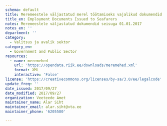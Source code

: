 ```yaml
---
schema: default
title: Meremeestele väljastatud merel töötamiseks vajalikud dokumendid
title_en: Employment Documents Issued to Seafarers
notes: Meremeestele väljastatud dokumendid seisuga 01.01.2017
notes_en: ''
department: ''
category:
  - Valitsus ja avalik sektor
category_en:
  - Government and Public Sector
resources:
  - name: meremehed
    url: 'https://opendata.riik.ee/downloads/meremehed.xml'
    format: XML
    interactive: 'False'
license: 'https://creativecommons.org/licenses/by-sa/3.0/ee/legalcode'
update_freq: ''
date_issued: 2017/09/27
date_modified: 2017/09/27
organization: Veeteede Amet
maintainer_name: Alar Siht
maintainer_email: alar.siht@vta.ee
maintainer_phone: '6205580'

---
```


